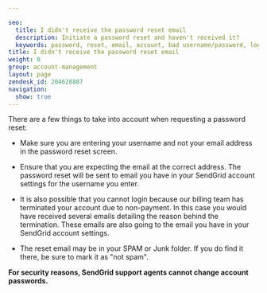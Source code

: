 ```yaml
---

seo:
  title: I didn't receive the password reset email
  description: Initiate a password reset and haven't received it? 
  keywords: password, reset, email, account, bad username/password, login
title: I didn't receive the password reset email
weight: 0
group: account-management
layout: page
zendesk_id: 204628887
navigation:
  show: true
---
```


There are a few things to take into account when requesting a password reset:

* Make sure you are entering your username and not your email address in the password reset screen.

* Ensure that you are expecting the email at the correct address. The password reset will be sent to email you have in your SendGrid account settings for the username you enter. 

* It is also possible that you cannot login because our billing team has terminated your account due to non-payment. In this case you would have received several emails detailing the reason behind the termination. These emails are also going to the email you have in your SendGrid account settings. 

* The reset email may be in your SPAM or Junk folder. If you do find it there, be sure to mark it as "not spam".


**For security reasons, SendGrid support agents cannot change account passwords.**

